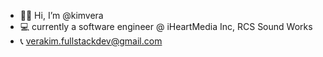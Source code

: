 - 👋🏻 Hi, I’m @kimvera
- 💻 currently a software engineer @ iHeartMedia Inc, RCS Sound Works
- 📞 verakim.fullstackdev@gmail.com

<!---
kimvera/kimvera is a ✨ special ✨ repository because its `README.md` (this file) appears on your GitHub profile.
You can click the Preview link to take a look at your changes.
--->
